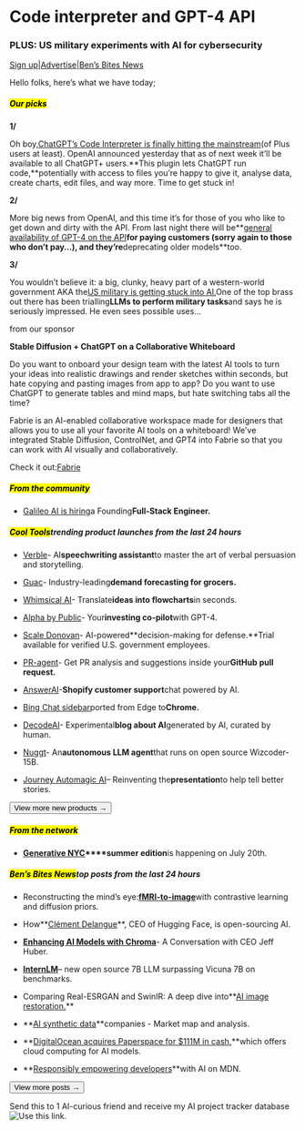 # Code interpreter and GPT-4 API

### PLUS: US military experiments with AI for cybersecurity

[Sign up](https://www.bensbites.co/?utm_source=bensbites\&utm_medium=referral\&utm_campaign=code-interpreter-and-gpt-4-api)|[Advertise](https://sponsor.bensbites.co/?utm_source=bensbites\&utm_medium=referral\&utm_campaign=code-interpreter-and-gpt-4-api)|[Ben’s Bites News](https://news.bensbites.co/?utm_source=bensbites\&utm_medium=referral\&utm_campaign=code-interpreter-and-gpt-4-api)

Hello folks, here’s what we have today;

##### <mark>**Our picks**</mark>

**1/**

Oh boy,[ChatGPT’s Code Interpreter is finally hitting the mainstream](https://twitter.com/openai/status/1677015057316872192?utm_source=bensbites\&utm_medium=referral\&utm_campaign=code-interpreter-and-gpt-4-api)(of Plus users at least). OpenAI announced yesterday that as of next week it’ll be available to all ChatGPT+ users.\*\*This plugin lets ChatGPT run code,\*\*potentially with access to files you’re happy to give it, analyse data, create charts, edit files, and way more. Time to get stuck in!

**2/**

More big news from OpenAI, and this time it’s for those of you who like to get down and dirty with the API. From last night there will be\*\*[general availability of GPT-4 on the API](https://openai.com/blog/gpt-4-api-general-availability?utm_source=bensbites\&utm_medium=referral\&utm_campaign=code-interpreter-and-gpt-4-api)**for paying customers (sorry again to those who don’t pay…), and they’re**deprecating older models\*\*too.

**3/**

You wouldn’t believe it: a big, clunky, heavy part of a western-world government AKA the[US military is getting stuck into AI.](https://www.bloomberg.com/news/newsletters/2023-07-05/the-us-military-is-taking-generative-ai-out-for-a-spin?utm_source=bensbites\&utm_medium=referral\&utm_campaign=code-interpreter-and-gpt-4-api)One of the top brass out there has been trialling**LLMs to perform military tasks**and says he is seriously impressed. He even sees possible uses…

from our sponsor

**Stable Diffusion + ChatGPT on a Collaborative Whiteboard**

Do you want to onboard your design team with the latest AI tools to turn your ideas into realistic drawings and render sketches within seconds, but hate copying and pasting images from app to app? Do you want to use ChatGPT to generate tables and mind maps, but hate switching tabs all the time?

Fabrie is an AI-enabled collaborative workspace made for designers that allows you to use all your favorite AI tools on a whiteboard! We've integrated Stable Diffusion, ControlNet, and GPT4 into Fabrie so that you can work with AI visually and collaboratively.

Check it out:[Fabrie](https://www.fabrie.com/ai/copilot?utm_source=newsletter\&utm_medium=paid\&utm_campaign=bens_bite)

##### <mark>**From the community**</mark>

- [Galileo AI is hiring](https://galileoai.notion.site/Founding-Full-Stack-Engineer-at-Galileo-AI-53901761a0724b3baf110336a7fefbd9?utm_source=bensbites\&utm_medium=referral\&utm_campaign=code-interpreter-and-gpt-4-api)a Founding**Full-Stack Engineer.**

##### <mark>**Cool Tools**</mark>trending product launches from the last 24 hours

- [Verble](https://www.verble.app/?utm_source=bensbites\&utm_medium=referral\&utm_campaign=code-interpreter-and-gpt-4-api)- AI**speechwriting assistant**to master the art of verbal persuasion and storytelling.

- [Guac](https://www.tryguac.co/?utm_source=bensbites\&utm_medium=referral\&utm_campaign=code-interpreter-and-gpt-4-api)- Industry-leading**demand forecasting for grocers.**

- [Whimsical AI](https://whimsical.com/ai-text-to-flowchart?utm_source=bensbites\&utm_medium=referral\&utm_campaign=code-interpreter-and-gpt-4-api)- Translate**ideas into flowcharts**in seconds.

- [Alpha by Public](https://public.com/alpha?utm_source=bensbites\&utm_medium=referral\&utm_campaign=code-interpreter-and-gpt-4-api)- Your**investing co-pilot**with GPT-4.

- [Scale Donovan](https://scale.com/donovan-trial?utm_source=bensbites\&utm_medium=referral\&utm_campaign=code-interpreter-and-gpt-4-api)- AI-powered\*\*decision-making for defense.\*\*Trial available for verified U.S. government employees.

- ⁠[PR-agent](https://github.com/Codium-ai/pr-agent?utm_source=bensbites\&utm_medium=referral\&utm_campaign=code-interpreter-and-gpt-4-api)- Get PR analysis and suggestions inside your**GitHub pull request.**

- [AnswerAI](https://www.answerai.co.uk/?utm_source=bensbites\&utm_medium=referral\&utm_campaign=code-interpreter-and-gpt-4-api)-**Shopify customer support**chat powered by AI.

- [Bing Chat sidebar](https://github.com/chathub-dev/bing-chat-sidebar-for-chrome?utm_source=bensbites\&utm_medium=referral\&utm_campaign=code-interpreter-and-gpt-4-api)ported from Edge to**Chrome.**

- [DecodeAI](https://decodeai.xyz/?utm_source=bensbites\&utm_medium=referral\&utm_campaign=code-interpreter-and-gpt-4-api)- Experimental**blog about AI**generated by AI, curated by human.

- [Nuggt](https://github.com/Nuggt-dev/Nuggt?utm_source=bensbites\&utm_medium=referral\&utm_campaign=code-interpreter-and-gpt-4-api)- An**autonomous LLM agent**that runs on open source Wizcoder-15B.

- [Journey Automagic AI](https://www.journey.io/?utm_source=bensbites\&utm_medium=referral\&utm_campaign=code-interpreter-and-gpt-4-api)– Reinventing the**presentation**to help tell better stories.

[<button>View more new products →</button>](https://news.bensbites.co/tags/show?utm_source=bensbites\&utm_medium=referral\&utm_campaign=code-interpreter-and-gpt-4-api)

##### <mark>**From the network**</mark>

- **[Generative NYC](https://generativenycsummeredition.splashthat.com/?utm_source=bensbites\&utm_medium=referral\&utm_campaign=code-interpreter-and-gpt-4-api)\*\*\*\*summer edition**is happening on July 20th.

##### <mark>**Ben’s Bites News**</mark>top posts from the last 24 hours

- Reconstructing the mind’s eye:[**fMRI-to-image**](https://stability.ai/research/minds-eye?utm_source=bensbites\&utm_medium=referral\&utm_campaign=code-interpreter-and-gpt-4-api)with contrastive learning and diffusion priors.

- How\*\*[Clément Delangue](https://www.fastcompany.com/90909717/clement-delangue-ceo-hugging-face-most-creative-people-2023?utm_source=bensbites\&utm_medium=referral\&utm_campaign=code-interpreter-and-gpt-4-api)\*\*, CEO of Hugging Face, is open-sourcing AI.

- **[Enhancing AI Models with Chroma](https://devblogs.microsoft.com/semantic-kernel/enhancing-ai-models-with-chroma-a-conversation-with-ceo-jeff-huber/?utm_source=bensbites\&utm_medium=referral\&utm_campaign=code-interpreter-and-gpt-4-api)**- A Conversation with CEO Jeff Huber.

- **[InternLM](https://github.com/InternLM/InternLM?utm_source=bensbites\&utm_medium=referral\&utm_campaign=code-interpreter-and-gpt-4-api)**– new open source 7B LLM surpassing Vicuna 7B on benchmarks.

- Comparing Real-ESRGAN and SwinIR: A deep dive into\*\*[AI image restoration.](https://notes.aimodels.fyi/real-esrgan-vs-swinir-ai-models-restoration-upscale/?utm_source=bensbites\&utm_medium=referral\&utm_campaign=code-interpreter-and-gpt-4-api)\*\*

- \*\*[AI synthetic data](https://alexsandu.substack.com/p/market-map-and-analysis-ai-synthetic?utm_source=bensbites\&utm_medium=referral\&utm_campaign=code-interpreter-and-gpt-4-api)\*\*companies - Market map and analysis.

- \*\*[DigitalOcean acquires Paperspace for $111M in cash,](https://techcrunch.com/2023/07/06/digitalocean-acquires-cloud-computing-startup-paperspace-for-111m-in-cash/?utm_source=bensbites\&utm_medium=referral\&utm_campaign=code-interpreter-and-gpt-4-api)\*\*which offers cloud computing for AI models.

- \*\*[Responsibly empowering developers](https://blog.mozilla.org/en/products/mdn/responsibly-empowering-developers-with-ai-on-mdn/?utm_source=bensbites\&utm_medium=referral\&utm_campaign=code-interpreter-and-gpt-4-api)\*\*with AI on MDN.

[<button>View more posts →</button>](https://news.bensbites.co/tags/news/trending?utm_source=bensbites\&utm_medium=referral\&utm_campaign=code-interpreter-and-gpt-4-api)

Send this to 1 AI-curious friend and receive my AI project tracker database![Use this link.](https://flight.beehiiv.net/v2/clicks/eyJhbGciOiJIUzI1NiIsInR5cCI6IkpXVCJ9.eyJ1cmwiOiJodHRwczovL2JlbnNiaXRlcy5iZWVoaWl2LmNvbS9zdWJzY3JpYmU_cmVmPVBMQUNFSE9MREVSIiwicG9zdF9pZCI6ImMyZjlmNmY5LWMyYjktNDQ3ZS1iM2QzLWYxNzRiMmE4YmE0YiIsInB1YmxpY2F0aW9uX2lkIjoiNDQ3ZjZlNjAtZTM2YS00NjQyLWI2ZjgtNDZiZWIxOTA0NWVjIiwidmlzaXRfdG9rZW4iOiI0YzIwNmViZi0yYmVlLTRlZTMtODViZC1mMGM4NDNmNjQwNTUiLCJpYXQiOjE2OTIzMDM1NDguMzIyLCJpc3MiOiJvcmNoaWQifQ.5PCU7HHyLcjkXqMfdCyKy3efotgVqzMpXHUDdtr_mTw)
